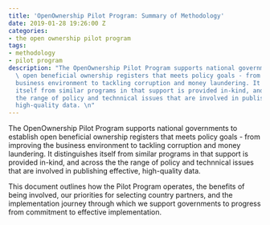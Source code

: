 ```yaml
---
title: 'OpenOwnership Pilot Program: Summary of Methodology'
date: 2019-01-28 19:26:00 Z
categories:
- the open ownership pilot program
tags:
- methodology
- pilot program
description: "The OpenOwnership Pilot Program supports national governments to establish
  \ open beneficial ownership registers that meets policy goals - from improving the
  business environment to tackling corruption and money laundering. It distinguishes
  itself from similar programs in that support is provided in-kind, and across the
  the range of policy and technnical issues that are involved in publishing effective,
  high-quality data. \n"
---
```


The OpenOwnership Pilot Program supports national governments to establish  open beneficial ownership registers that meets policy goals - from improving the business environment to tackling corruption and money laundering. It distinguishes itself from similar programs in that support is provided in-kind, and across the the range of policy and technnical issues that are involved in publishing effective, high-quality data. 

This document outlines how the Pilot Program operates, the benefits of being involved, our priorities for selecting country partners, and the implementation journey through which we support governments to progress from commitment to effective implementation.